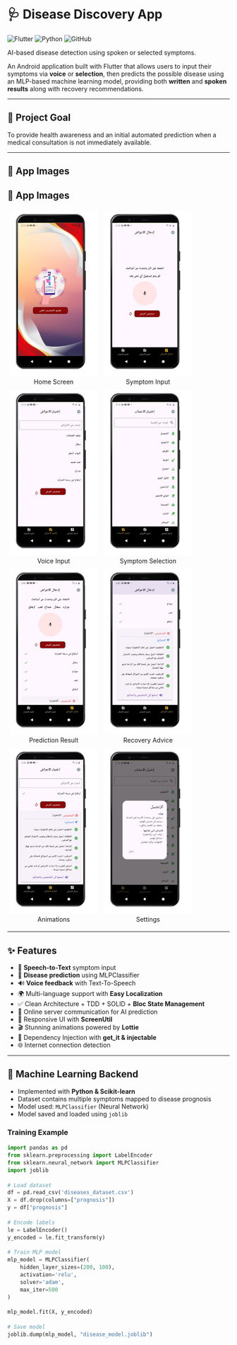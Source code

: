 # 🩺 Disease Discovery App

![Flutter](https://img.shields.io/badge/Flutter-02569B?logo=flutter&logoColor=white)
![Python](https://img.shields.io/badge/Python-3776AB?logo=python&logoColor=white)
![GitHub](https://img.shields.io/badge/GitHub-181717?logo=github&logoColor=white)

AI-based disease detection using spoken or selected symptoms.

An Android application built with Flutter that allows users to input their symptoms via **voice** or **selection**, then predicts the possible disease using an MLP-based machine learning model, providing both **written** and **spoken results** along with recovery recommendations.

---

## 🎯 Project Goal

To provide health awareness and an initial automated prediction when a medical consultation is not immediately available.

---

## 📸 App Images

## 📸 App Images

<div>

  <div style="display: inline-block; text-align: center; margin: 5px;">
    <img src="assets/screenshots/1.png" alt="Home Screen" width="200"/><br/>
    Home Screen
  </div>

  <div style="display: inline-block; text-align: center; margin: 5px;">
    <img src="assets/screenshots/2.png" alt="Symptom Input" width="200"/><br/>
    Symptom Input
  </div>

  <div style="display: inline-block; text-align: center; margin: 5px;">
    <img src="assets/screenshots/3.png" alt="Voice Input" width="200"/><br/>
    Voice Input
  </div>

  <div style="display: inline-block; text-align: center; margin: 5px;">
    <img src="assets/screenshots/4.png" alt="Symptom Selection" width="200"/><br/>
    Symptom Selection
  </div>

</div>

<div>

  <div style="display: inline-block; text-align: center; margin: 5px;">
    <img src="assets/screenshots/5.png" alt="Prediction Result" width="200"/><br/>
    Prediction Result
  </div>

  <div style="display: inline-block; text-align: center; margin: 5px;">
    <img src="assets/screenshots/6.png" alt="Recovery Advice" width="200"/><br/>
    Recovery Advice
  </div>

  <div style="display: inline-block; text-align: center; margin: 5px;">
    <img src="assets/screenshots/7.png" alt="Animations" width="200"/><br/>
    Animations
  </div>

  <div style="display: inline-block; text-align: center; margin: 5px;">
    <img src="assets/screenshots/8.png" alt="Settings" width="200"/><br/>
    Settings
  </div>

</div>

---

## ✨ Features

- 🎤 **Speech-to-Text** symptom input
- 🤖 **Disease prediction** using MLPClassifier
- 🔊 **Voice feedback** with Text-To-Speech
- 🌍 Multi-language support with **Easy Localization**
- ✅ Clean Architecture + TDD + SOLID + **Bloc State Management**
- 📡 Online server communication for AI prediction
- 📱 Responsive UI with **ScreenUtil**
- 🎬 Stunning animations powered by **Lottie**
- 🔌 Dependency Injection with **get_it & injectable**
- 🌐 Internet connection detection

---

## 🧠 Machine Learning Backend

- Implemented with **Python & Scikit-learn**
- Dataset contains multiple symptoms mapped to disease prognosis
- Model used: `MLPClassifier` (Neural Network)
- Model saved and loaded using `joblib`

### Training Example

```python
import pandas as pd
from sklearn.preprocessing import LabelEncoder
from sklearn.neural_network import MLPClassifier
import joblib

# Load dataset
df = pd.read_csv('diseases_dataset.csv')
X = df.drop(columns=["prognosis"])
y = df["prognosis"]

# Encode labels
le = LabelEncoder()
y_encoded = le.fit_transform(y)

# Train MLP model
mlp_model = MLPClassifier(
    hidden_layer_sizes=(200, 100),
    activation='relu',
    solver='adam',
    max_iter=500
)

mlp_model.fit(X, y_encoded)

# Save model
joblib.dump(mlp_model, "disease_model.joblib")
```
